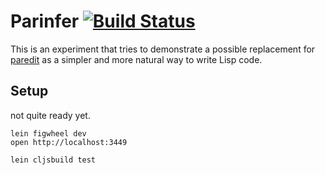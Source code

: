 # Parinfer [![Build Status](https://travis-ci.org/shaunlebron/parinfer.svg?branch=master)](https://travis-ci.org/shaunlebron/parinfer)

This is an experiment that tries to demonstrate a possible replacement for
[paredit] as a simpler and more natural way to write Lisp code.

[paredit]:http://danmidwood.com/content/2014/11/21/animated-paredit.html

## Setup

not quite ready yet.

```
lein figwheel dev
open http://localhost:3449
```

```
lein cljsbuild test
```
